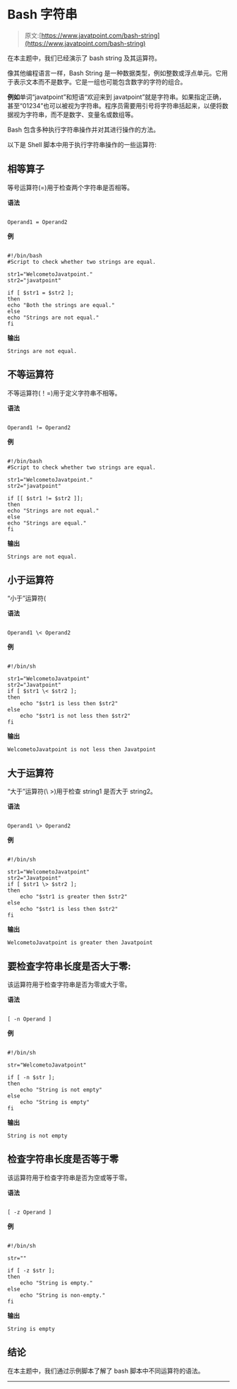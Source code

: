 # Bash 字符串

> 原文:[https://www.javatpoint.com/bash-string](https://www.javatpoint.com/bash-string)

在本主题中，我们已经演示了 bash string 及其运算符。

像其他编程语言一样，Bash String 是一种数据类型，例如整数或浮点单元。它用于表示文本而不是数字。它是一组也可能包含数字的字符的组合。

**例如**单词“javatpoint”和短语“欢迎来到 javatpoint”就是字符串。如果指定正确，甚至“01234”也可以被视为字符串。程序员需要用引号将字符串括起来，以便将数据视为字符串，而不是数字、变量名或数组等。

Bash 包含多种执行字符串操作并对其进行操作的方法。

以下是 Shell 脚本中用于执行字符串操作的一些运算符:

## 相等算子

等号运算符(=)用于检查两个字符串是否相等。

**语法**

```

Operand1 = Operand2

```

**例**

```

#!/bin/bash
#Script to check whether two strings are equal.

str1="WelcometoJavatpoint."
str2="javatpoint"

if [ $str1 = $str2 ];
then
echo "Both the strings are equal."
else
echo "Strings are not equal."
fi

```

**输出**

```
Strings are not equal.

```

## 不等运算符

不等运算符(！=)用于定义字符串不相等。

**语法**

```

Operand1 != Operand2

```

**例**

```

#!/bin/bash
#Script to check whether two strings are equal.

str1="WelcometoJavatpoint."
str2="javatpoint"

if [[ $str1 != $str2 ]];
then
echo "Strings are not equal."
else
echo "Strings are equal."
fi

```

**输出**

```
Strings are not equal.

```

## 小于运算符

“小于”运算符(

**语法**

```

Operand1 \< Operand2

```

**例**

```

#!/bin/sh 

str1="WelcometoJavatpoint"
str2="Javatpoint"
if [ $str1 \< $str2 ];
then 
	echo "$str1 is less then $str2"
else
	echo "$str1 is not less then $str2"
fi

```

**输出**

```
WelcometoJavatpoint is not less then Javatpoint

```

## 大于运算符

“大于”运算符(\ >)用于检查 string1 是否大于 string2。

**语法**

```

Operand1 \> Operand2

```

**例**

```

#!/bin/sh 

str1="WelcometoJavatpoint"
str2="Javatpoint"
if [ $str1 \> $str2 ];
then 
	echo "$str1 is greater then $str2"
else
	echo "$str1 is less then $str2"
fi

```

**输出**

```
WelcometoJavatpoint is greater then Javatpoint

```

## 要检查字符串长度是否大于零:

该运算符用于检查字符串是否为零或大于零。

**语法**

```

[ -n Operand ]

```

**例**

```

#!/bin/sh 

str="WelcometoJavatpoint"

if [ -n $str ];
then 
	echo "String is not empty"
else
	echo "String is empty"
fi 

```

**输出**

```
String is not empty

```

## 检查字符串长度是否等于零

该运算符用于检查字符串是否为空或等于零。

**语法**

```

[ -z Operand ]

```

**例**

```

#!/bin/sh 

str=""

if [ -z $str ];
then 
	echo "String is empty."
else
	echo "String is non-empty."
fi 

```

**输出**

```
String is empty

```

## 结论

在本主题中，我们通过示例脚本了解了 bash 脚本中不同运算符的语法。

* * *